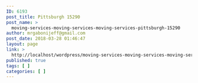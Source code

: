 ```yaml
---
ID: 6193
post_title: Pittsburgh 15290
post_name: >
  moving-services-moving-services-moving-services-pittsburgh-15290
author: mrgabonijeff@gmail.com
post_date: 2018-03-28 01:46:47
layout: page
link: >
  http://localhost/wordpress/moving-services-moving-services-moving-services-pittsburgh-15290/
published: true
tags: [ ]
categories: [ ]
---
```

